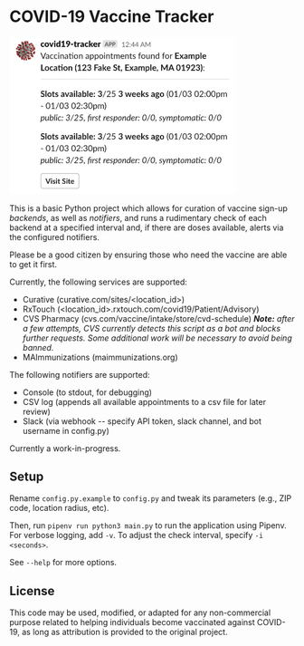 # COVID-19 Vaccine Tracker

<img src="img/slack-msg.png" width=400 />

This is a basic Python project which allows for curation of vaccine sign-up _backends_, as well as _notifiers_, and runs a rudimentary check of each backend at a specified interval and, if there are doses available, alerts via the configured notifiers.

Please be a good citizen by ensuring those who need the vaccine are able to get it first.

Currently, the following services are supported:
* Curative (curative.com/sites/<location_id>)
* RxTouch (<location_id>.rxtouch.com/covid19/Patient/Advisory)
* CVS Pharmacy (cvs.com/vaccine/intake/store/cvd-schedule) _**Note:** after a few attempts, CVS currently detects this script as a bot and blocks further requests. Some additional work will be necessary to avoid being banned._ 
* MAImmunizations (maimmunizations.org)

The following notifiers are supported:
* Console (to stdout, for debugging)
* CSV log (appends all available appointments to a csv file for later review)
* Slack (via webhook -- specify API token, slack channel, and bot username in config.py)

Currently a work-in-progress.

## Setup

Rename `config.py.example` to `config.py` and tweak its parameters (e.g., ZIP code, location radius, etc).

Then, run `pipenv run python3 main.py` to run the application using Pipenv.
For verbose logging, add `-v`.
To adjust the check interval, specify `-i <seconds>`.

See `--help` for more options.

## License

This code may be used, modified, or adapted for any non-commercial purpose related to helping individuals become vaccinated against COVID-19, as long as attribution is provided to the original project.
